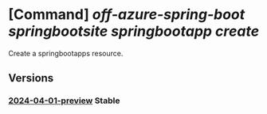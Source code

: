 # [Command] _off-azure-spring-boot springbootsite springbootapp create_

Create a springbootapps resource.

## Versions

### [2024-04-01-preview](/Resources/mgmt-plane/L3N1YnNjcmlwdGlvbnMve30vcmVzb3VyY2Vncm91cHMve30vcHJvdmlkZXJzL21pY3Jvc29mdC5vZmZhenVyZXNwcmluZ2Jvb3Qvc3ByaW5nYm9vdHNpdGVzL3t9L3NwcmluZ2Jvb3RhcHBzL3t9/2024-04-01-preview.xml) **Stable**

<!-- mgmt-plane /subscriptions/{}/resourcegroups/{}/providers/microsoft.offazurespringboot/springbootsites/{}/springbootapps/{} 2024-04-01-preview -->
